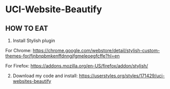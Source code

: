 # UCI-Website-Beautify
## HOW TO EAT
1. Install Stylish plugin

For Chrome: https://chrome.google.com/webstore/detail/stylish-custom-themes-for/fjnbnpbmkenffdnngjfgmeleoegfcffe?hl=en

For Firefox: https://addons.mozilla.org/en-US/firefox/addon/stylish/

2. Download my code and install: https://userstyles.org/styles/171429/uci-websites-beautify
